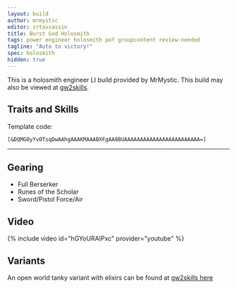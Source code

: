 ```yaml
---
layout: build
author: mrmystic
editor: zrtassassin
title: Burst God Holosmith
tags: power engineer holosmith pof groupcontent review-needed
tagline: "Auto to victory!"
spec: holosmith
hidden: true
---
```


This is a holosmith engineer LI build provided by MrMystic. This build may also be viewed at [gw2skills](http://gw2skills.net/editor/?PewAwqRlJw0YHsIGKO2LvvdA-zRIYR00XItlA1GIVUE2eQCjNzrhCnRA-e).

## Traits and Skills

Template code:

`[&DQMGOyYvOTsqDwAAhgAAAKMAAABXFgAA8BUAAAAAAAAAAAAAAAAAAAAAAAA=]`

---

<div
  data-armory-embed='skills'
  data-armory-ids='21659,5805,5818,42842,42009'
>
</div>
<div
  data-armory-embed='specializations'
  data-armory-ids='6,38,57'
  data-armory-6-traits='1882,1892,1947'
  data-armory-38-traits='1914,1923,526'
  data-armory-57-traits='2106,2152,2064'
>
</div>

## Gearing

- Full Berserker
- Runes of the Scholar
- Sword/Pistol Force/Air

## Video
{% include video id="hGYoURAIPxc" provider="youtube" %}


## Variants

An open world tanky variant with elixirs can be found at [gw2skills here](http://gw2skills.net/editor/?PewAwqRlFwsYVsIGKO+LevcA-zRIYR00XItlA1GIVUE2eQCjNzrhCnRA-e)
